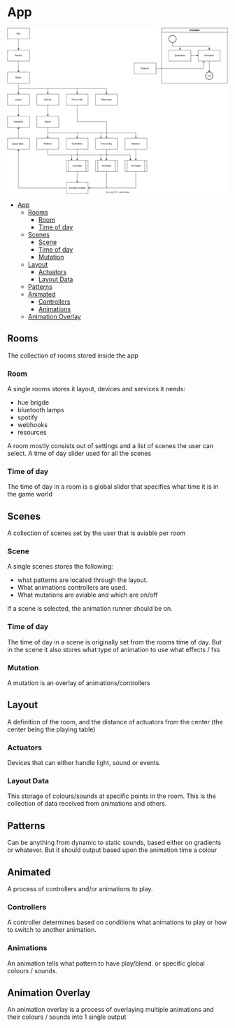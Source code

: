 # App
![overview](charts/animation%20flow.svg)

- [App](#app)
  - [Rooms](#rooms)
    - [Room](#room)
    - [Time of day](#time-of-day)
  - [Scenes](#scenes)
    - [Scene](#scene)
    - [Time of day](#time-of-day-1)
    - [Mutation](#mutation)
  - [Layout](#layout)
    - [Actuators](#actuators)
    - [Layout Data](#layout-data)
  - [Patterns](#patterns)
  - [Animated](#animated)
    - [Controllers](#controllers)
    - [Animations](#animations)
  - [Animation Overlay](#animation-overlay)

## Rooms
The collection of rooms stored inside the app

### Room
A single rooms stores it layout, devices and services it needs:
- hue brigde
- bluetooth lamps
- spotify
- webhooks
- resources

A room mostly consists out of settings and a list of scenes the user can select.
A time of day slider used for all the scenes

### Time of day
The time of day in a room is a global slider that specifies what time it is in the game world

## Scenes
A collection of scenes set by the user that is aviable per room

### Scene
A single scenes stores the following:
- what patterns are located through the layout.
- What animations controllers are used.
- What mutations are aviable and which are on/off

If a scene is selected, the animation runner should be on.

### Time of day
The time of day in a scene is originally set from the rooms time of day. But in the scene it also stores what type of animation to use what effects / fxs

### Mutation
A mutation is an overlay of animations/controllers 

## Layout
A definition of the room, and the distance of actuators from the center (the center being the playing table)

### Actuators
Devices that can either handle light, sound or events.

### Layout Data
This storage of colours/sounds at specific points in the room. This is the collection of data received from animations and others.

## Patterns
Can be anything from dynamic to static sounds, based either on gradients or whatever.
But it should output based upon the animation time a colour

## Animated
A process of controllers and/or animations to play.

### Controllers
A controller determines based on conditions what animations to play or how to switch to another animation.

### Animations
An animation tells what pattern to have play/blend. or specific global colours / sounds.

## Animation Overlay
An animation overlay is a process of overlaying multiple animations and their colours / sounds into 1 single output

